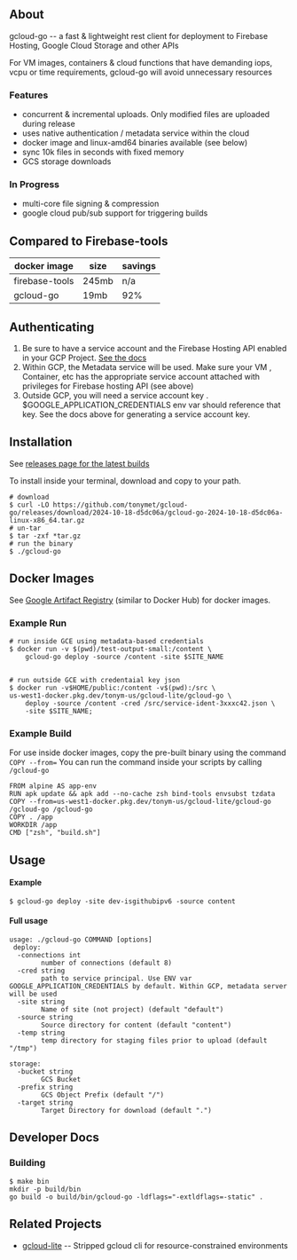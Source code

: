 
## About

gcloud-go -- a fast & lightweight rest client for deployment to Firebase Hosting, Google Cloud Storage and other APIs

For VM images, containers & cloud functions that have demanding iops, vcpu or
time requirements, gcloud-go will avoid unnecessary resources

### Features
* concurrent & incremental uploads. Only modified files are uploaded during release
* uses native authentication / metadata service within the cloud
* docker image and linux-amd64 binaries available (see below)
* sync 10k files in seconds with fixed memory
* GCS storage downloads

### In Progress
* multi-core file signing & compression
* google cloud pub/sub support for triggering builds


## Compared to Firebase-tools

| docker image  | size   | savings  |  
|---|---|---|
| firebase-tools  | 245mb  | n/a   |   
|  gcloud-go | 19mb  |  92%  |   


## Authenticating
1. Be sure to have a service account and the Firebase Hosting API enabled in your GCP Project.  [See the docs](https://firebase.google.com/docs/hosting/api-deploy)
2. Within GCP, the Metadata service will be used. Make sure your VM , Container, etc has the appropriate service account attached with privileges for Firebase hosting API (see above)
3. Outside GCP, you will need a service account key . $GOOGLE_APPLICATION_CREDENTIALS env var should reference that key.  See the docs above for generating a service account key.


## Installation
See [releases page for the latest builds](https://github.com/tonymet/gcloud-go/releases)

To install inside your terminal, download and copy to your path.
```
# download
$ curl -LO https://github.com/tonymet/gcloud-go/releases/download/2024-10-18-d5dc06a/gcloud-go-2024-10-18-d5dc06a-linux-x86_64.tar.gz
# un-tar
$ tar -zxf *tar.gz
# run the binary
$ ./gcloud-go
```


## Docker Images
See [Google Artifact Registry](https://us-west1-docker.pkg.dev/tonym-us/gcloud-lite/gcloud-go) (similar to Docker Hub) for docker images.

### Example Run
```
# run inside GCE using metadata-based credentials
$ docker run -v $(pwd)/test-output-small:/content \
    gcloud-go deploy -source /content -site $SITE_NAME


# run outside GCE with credentaial key json
$ docker run -v$HOME/public:/content -v$(pwd):/src \
us-west1-docker.pkg.dev/tonym-us/gcloud-lite/gcloud-go \
    deploy -source /content -cred /src/service-ident-3xxxc42.json \
    -site $SITE_NAME;
```

### Example Build
For use inside docker images, copy the pre-built binary using the command `COPY --from=`
You can run the command inside your scripts by calling `/gcloud-go`

```
FROM alpine AS app-env
RUN apk update && apk add --no-cache zsh bind-tools envsubst tzdata
COPY --from=us-west1-docker.pkg.dev/tonym-us/gcloud-lite/gcloud-go /gcloud-go /gcloud-go
COPY . /app
WORKDIR /app
CMD ["zsh", "build.sh"]
```


## Usage
#### Example
```
$ gcloud-go deploy -site dev-isgithubipv6 -source content
```
#### Full usage
```
usage: ./gcloud-go COMMAND [options]
 deploy:
  -connections int
        number of connections (default 8)
  -cred string
        path to service principal. Use ENV var GOOGLE_APPLICATION_CREDENTIALS by default. Within GCP, metadata server will be used
  -site string
        Name of site (not project) (default "default")
  -source string
        Source directory for content (default "content")
  -temp string
        temp directory for staging files prior to upload (default "/tmp")

storage:
  -bucket string
        GCS Bucket
  -prefix string
        GCS Object Prefix (default "/")
  -target string
        Target Directory for download (default ".")

```


## Developer Docs
### Building
```
$ make bin
mkdir -p build/bin
go build -o build/bin/gcloud-go -ldflags="-extldflags=-static" .
```

## Related Projects
* [gcloud-lite](https://github.com/tonymet/gcloud-lite) -- Stripped gcloud cli for resource-constrained environments
